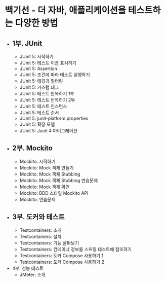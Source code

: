 # 백기선 - 더 자바, 애플리케이션을 테스트하는 다양한 방법

- 1부. JUnit
  - 
  - JUnit 5: 시작하기
  - JUnit 5: 테스트 이름 표시하기
  - JUnit 5: Assertion
  - JUnit 5: 조건에 따라 테스트 실행하기
  - JUnit 5: 태깅과 필터링
  - JUnit 5: 커스텀 태그
  - JUnit 5: 테스트 반복하기 1부
  - JUnit 5: 테스트 반복하기 2부
  - JUnit 5: 테스트 인스턴스
  - JUnit 5: 테스트 순서
  - JUnit 5: junit-platform.properties
  - JUnit 5: 확장 모델
  - JUnit 5: Junit 4 마이그레이션
- 2부. Mockito   
  -
  - Mockito: 시작하기
  - Mockito: Mock 객체 만들기
  - Mockito: Mock 객체 Stubbing
  - Mockito: Mock 객체 Stubbing 연습문제
  - Mockito: Mock 객체 확인
  - Mockito: BDD 스타일 Mockito API
  - Mockito: 연습문제
- 3부. 도커와 테스트
  -    
  - Testcontainers: 소개
  - Testcontainers: 설치
  - Testcontainers: 기능 살펴보기
  - Testcontainers: 컨테이너 정보를 스프링 테스트에 참조하기
  - Testcontainers: 도커 Compose 사용하기 1
  - Testcontainers: 도커 Compose 사용하기 2
- 4부. 성능 테스트 
  - JMeter: 소개    
